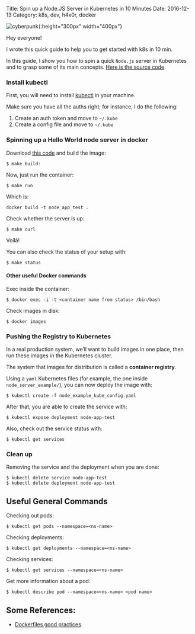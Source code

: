 Title: Spin up a Node.JS Server in Kubernetes in 10 Minutes
Date: 2016-12-13
Category: k8s, dev, h4x0r, docker

![cyberpunk](./cyberpunk/13.jpg){:height="300px" width="400px"}


Hey everyone!

I wrote this quick guide to help you to get started with k8s in 10 min.

In this guide, I show you how to spin a quick ```Node.js``` server in Kubernetes and to grasp some of its main concepts. [Here is the source code](https://github.com/bt3gl/k8s_security).

### Install kubectl

First, you will need to install [kubectl](https://kubernetes.io/docs/tasks/tools/install-kubectl/) in your machine.

Make sure you have all the auths right; for instance, I do the following:

1. Create an auth token and move to `~/.kube`
2. Create a config file and move to `~/.kube`


### Spinning up a Hello World node server in docker

Download [this code](https://github.com/bt3gl/intro_to_k8s/tree/master/node_server_example) and build the image:

```
$ make build:
```

Now, just run the container:

```
$ make run
```

Which is:
```
docker build -t node_app_test .
```

Check whether the server is up:
```
$ make curl
```

Voilà!

You can also check the status of your setup with:

```
$ make status
```


#### Other useful Docker commands

Exec inside the container:

```
$ docker exec -i -t <container name from status> /bin/bash
```

Check images in disk:

```
$ docker images
```


### Pushing the Registry to Kubernetes

In a real production system, we’ll want to build images in one place, then run these images in the Kubernetes cluster. 

The system that images for distribution is called a **container registry**.


Using a `yaml` Kubernetes files (for example, the one inside `node_server_example/`), you can now deploy the image with:

```
$ kubectl create -f node_example_kube_config.yaml
```

After that, you are able to create the service with:

```
$ kubectl expose deployment node-app-test
```

Also, check out the service status with:

```
$ kubectl get services
```

### Clean up

Removing the service and the deployment when you are done:

```
$ kubectl delete service node-app-test
$ kubectl delete deployment node-app-test
```



## Useful General Commands

Checking out pods:

```
$ kubectl get pods --namespace=<ns-name>
```

Checking deployments:

```
$ kubectl get deployments --namespace=<ns-name>
```

Checking services:

```
$ kubectl get services --namespace=<ns-name>
```

Get more information about a pod:

```
$ kubectl describe pod --namespace=<ns-name> <pod name>
```



## Some References:

* [Dockerfiles good practices](https://docs.docker.com/engine/userguide/eng-image/dockerfile_best-practices/#general-guidelines-and-recommendations).


